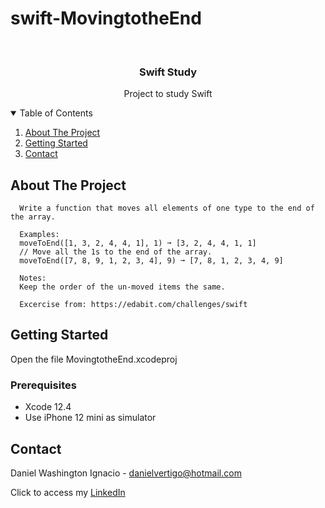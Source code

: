 # swift-MovingtotheEnd

<!-- PROJECT LOGO -->
<br />
<p align="center">

  <h3 align="center">Swift Study</h3>
  <p align="center">
    Project to study Swift
  </p>
</p>



<!-- TABLE OF CONTENTS -->
<details open="open">
  <summary>Table of Contents</summary>
  <ol>
    <li>
      <a href="#about-the-project">About The Project</a>
    </li>
    <li>
      <a href="#getting-started">Getting Started</a>
    </li>
    <li><a href="#contact">Contact</a></li>
  </ol>
</details>



<!-- ABOUT THE PROJECT -->
## About The Project
 
      Write a function that moves all elements of one type to the end of the array.
      
      Examples:
      moveToEnd([1, 3, 2, 4, 4, 1], 1) ➞ [3, 2, 4, 4, 1, 1]
      // Move all the 1s to the end of the array.
      moveToEnd([7, 8, 9, 1, 2, 3, 4], 9) ➞ [7, 8, 1, 2, 3, 4, 9]
      
      Notes:
      Keep the order of the un-moved items the same.

      Excercise from: https://edabit.com/challenges/swift


<!-- GETTING STARTED -->
## Getting Started

Open the file MovingtotheEnd.xcodeproj 

### Prerequisites

* Xcode 12.4
* Use iPhone 12 mini as simulator 

<!-- CONTACT -->
## Contact

Daniel Washington Ignacio - danielvertigo@hotmail.com

Click to access my [LinkedIn](https://www.linkedin.com/in/daniel-washington-ignacio-ab439b164/)
